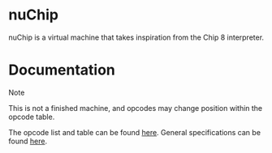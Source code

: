 # nuChip
nuChip is a virtual machine that takes inspiration from the Chip 8 interpreter.

# Documentation
> [!NOTE]
> This is not a finished machine, and opcodes may change position within the opcode table.

The opcode list and table can be found [here](Documentation/Opcodes.MD).
General specifications can be found [here](Documentation/Specifications.MD).
